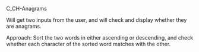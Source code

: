C_CH-Anagrams

Will get two inputs from the user, and will check and display whether they are anagrams.

Approach:
Sort the two words in either ascending or descending, and check whether each character of the sorted word
matches with the other.